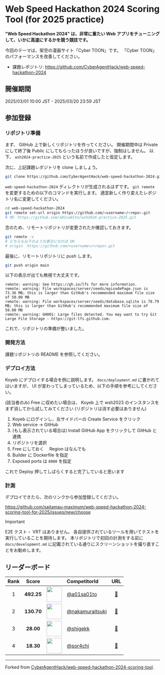 # Web Speed Hackathon 2024 Scoring Tool (for 2025 practice)

**"Web Speed Hackathon 2024" は、非常に重たい Web アプリをチューニングして、いかに高速にするかを競う競技です。**

今回のテーマは、架空の漫画サイト「Cyber TOON」です。
「Cyber TOON」のパフォーマンスを改善してください。

- 課題レポジトリ: <https://github.com/CyberAgentHack/web-speed-hackathon-2024>

## 開催期間

2025/03/01 10:00 JST - 2025/03/20 23:59 JST

## 参加登録

### リポジトリ準備

まず、 GitHub 上で新しくリポジトリを作ってください。
開催期間中は Private にして終了後 Public にしてもらったほうが良いですが、強制はしません。
以下、 `wsh2024-practice-2025` という名前で作成したと仮定します。

次に、上記課題レポジトリを clone しましょう。

```bash
git clone https://github.com/CyberAgentHack/web-speed-hackathon-2024.git
```

`web-speed-hackathon-2024` ディレクトリが生成されるはずです。
`git remote` を変更するための以下のコマンドを実行します。
適宜新しく作り変えたレポジトリ名に変更してください。

```bash
cd web-speed-hackathon-2024
git remote set-url origin https://github.com/<username>/<repo>.git
# 例: https://github.com/a01sa01to/wsh2024-practice-2025.git
```

念のため、リモートリポジトリが変更されたか確認しておきます。

```bash
git remote -v
# どちらも以下のような表示になれば OK
# origin  https://github.com/<username>/<repo>.git
```

最後に、リモートリポジトリに push します。

```bash
git push origin main
```

以下の表示が出ても無視で大丈夫です。

```plaintext
remote: warning: See https://gh.io/lfs for more information.
remote: warning: File workspaces/server/seeds/episodePage.json is 73.36 MB; this is larger than GitHub's recommended maximum file size of 50.00 MB
remote: warning: File workspaces/server/seeds/database.sqlite is 78.79 MB; this is larger than GitHub's recommended maximum file size of 50.00 MB
remote: warning: GH001: Large files detected. You may want to try Git Large File Storage - https://git-lfs.github.com.
```

これで、リポジトリの準備が整いました。

### 開発方法

課題リポジトリの README を参照してください。

### デプロイ方法

Koyeb にデプロイする場合を例に説明します。
`docs/deployment.md` に書かれてはいますが、 UI が変わってしまっているため、以下の手順を参考にしてください。

(該当者のみ)
Free に収めたい場合は、 Koyeb 上で wsh2023 のインスタンスをまず消してから試してみてください (リポジトリは消す必要はありません)

1. Koyeb にログインし、左サイドバーの Create Service をクリック
2. Web service -> GitHub
3. (もし表示されている場合は) Install GitHub App をクリックして GitHub と連携
4. リポジトリを選択
5. Free にしておく　 Region はなんでも
6. Builder に Dockerfile を指定
7. Exposed ports は `8000` を指定

これで Deploy 押してしばらくすると完了していると思います

### 計測

デプロイできたら、次のリンクから参加登録してください。

<https://github.com/saitamau-maximum/web-speed-hackathon-2024-scoring-tool-for-2025/issues/new/choose>

> [!IMPORTANT]
> E2E テスト・ VRT はありません。
> 各自提供されているツールを用いてテストを実行していることを期待します。
> 本リポジトリで初回の計測をする前に `docs/development.md` に記載されている通りにスクリーンショットを撮り直すことをお勧めします。

## リーダーボード

<!-- leaderboard:start -->

|Rank|Score||CompetitorId|URL|
|:--:|:--:|:--:|:--|:--:|
|1|**492.25**|<img alt="" width="50" height="50" src="https://github.com/a01sa01to.png?size=100"/>|[@a01sa01to](https://github.com/a01sa01to)|[:link:](https://retail-alex-a01sa01to-ace06c6c.koyeb.app/)|
|2|**130.70**|<img alt="" width="50" height="50" src="https://github.com/nakamuraitsuki.png?size=100"/>|[@nakamuraitsuki](https://github.com/nakamuraitsuki)|[:link:](https://prepared-ginelle-nakamuraitsuki-11ad5b95.koyeb.app/)|
|3|**28.00**|<img alt="" width="50" height="50" src="https://github.com/shigekk.png?size=100"/>|[@shigekk](https://github.com/shigekk)|[:link:](https://boiling-myrle-shigekk-417acd4d.koyeb.app/)|
|4|**18.30**|<img alt="" width="50" height="50" src="https://github.com/sor4chi.png?size=100"/>|[@sor4chi](https://github.com/sor4chi)|[:link:](https://wsh-2024-for-2025.sor4chi.com/)|

<!-- leaderboard:end -->

---

Forked from [CyberAgentHack/web-speed-hackathon-2024-scoring-tool](https://github.com/CyberAgentHack/web-speed-hackathon-2024-scoring-tool).
